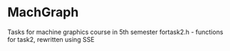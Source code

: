 # MachGraph
Tasks for machine graphics course in 5th semester
fortask2.h - functions for task2, rewritten using SSE
